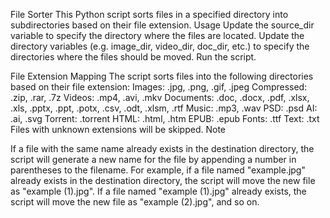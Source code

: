 File Sorter
This Python script sorts files in a specified directory into subdirectories based on their file extension.
Usage
Update the source_dir variable to specify the directory where the files are located.
Update the directory variables (e.g. image_dir, video_dir, doc_dir, etc.) to specify the directories where the files should be moved.
Run the script.

File Extension Mapping
The script sorts files into the following directories based on their file extension:
Images: .jpg, .png, .gif, .jpeg
Compressed: .zip, .rar, .7z
Videos: .mp4, .avi, .mkv
Documents: .doc, .docx, .pdf, .xlsx, .xls, .pptx, .ppt, .potx, .csv, .odt, .xlsm, .rtf
Music: .mp3, .wav
PSD: .psd
AI: .ai, .svg
Torrent: .torrent
HTML: .html, .htm
EPUB: .epub
Fonts: .ttf
Text: .txt
Files with unknown extensions will be skipped.
Note

If a file with the same name already exists in the destination directory, the script will generate a new name for the file by appending a number in parentheses to the filename. For example, if a file named "example.jpg" already exists in the destination directory, the script will move the new file as "example (1).jpg". If a file named "example (1).jpg" already exists, the script will move the new file as "example (2).jpg", and so on.
